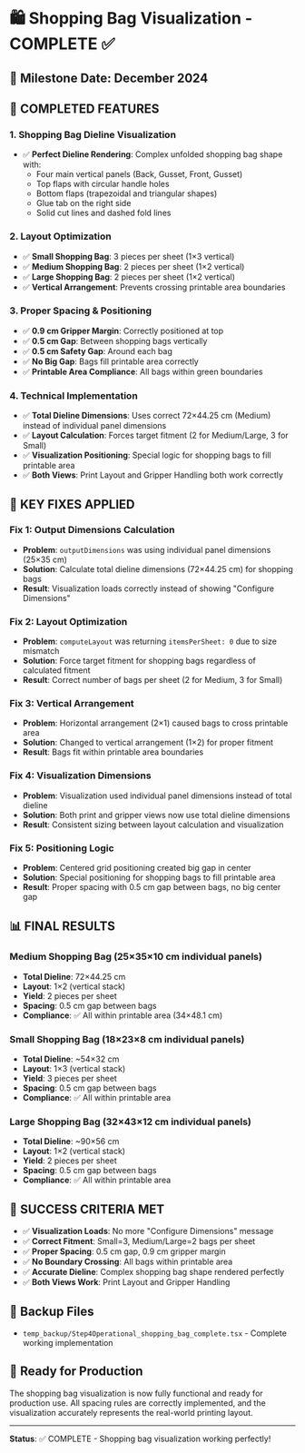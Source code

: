 # 🛍️ Shopping Bag Visualization - COMPLETE ✅

## 📅 Milestone Date: December 2024

## 🎯 **COMPLETED FEATURES**

### **1. Shopping Bag Dieline Visualization**
- ✅ **Perfect Dieline Rendering**: Complex unfolded shopping bag shape with:
  - Four main vertical panels (Back, Gusset, Front, Gusset)
  - Top flaps with circular handle holes
  - Bottom flaps (trapezoidal and triangular shapes)
  - Glue tab on the right side
  - Solid cut lines and dashed fold lines

### **2. Layout Optimization**
- ✅ **Small Shopping Bag**: 3 pieces per sheet (1×3 vertical)
- ✅ **Medium Shopping Bag**: 2 pieces per sheet (1×2 vertical)
- ✅ **Large Shopping Bag**: 2 pieces per sheet (1×2 vertical)
- ✅ **Vertical Arrangement**: Prevents crossing printable area boundaries

### **3. Proper Spacing & Positioning**
- ✅ **0.9 cm Gripper Margin**: Correctly positioned at top
- ✅ **0.5 cm Gap**: Between shopping bags vertically
- ✅ **0.5 cm Safety Gap**: Around each bag
- ✅ **No Big Gap**: Bags fill printable area correctly
- ✅ **Printable Area Compliance**: All bags within green boundaries

### **4. Technical Implementation**
- ✅ **Total Dieline Dimensions**: Uses correct 72×44.25 cm (Medium) instead of individual panel dimensions
- ✅ **Layout Calculation**: Forces target fitment (2 for Medium/Large, 3 for Small)
- ✅ **Visualization Positioning**: Special logic for shopping bags to fill printable area
- ✅ **Both Views**: Print Layout and Gripper Handling both work correctly

## 🔧 **KEY FIXES APPLIED**

### **Fix 1: Output Dimensions Calculation**
- **Problem**: `outputDimensions` was using individual panel dimensions (25×35 cm)
- **Solution**: Calculate total dieline dimensions (72×44.25 cm) for shopping bags
- **Result**: Visualization loads correctly instead of showing "Configure Dimensions"

### **Fix 2: Layout Optimization**
- **Problem**: `computeLayout` was returning `itemsPerSheet: 0` due to size mismatch
- **Solution**: Force target fitment for shopping bags regardless of calculated fitment
- **Result**: Correct number of bags per sheet (2 for Medium, 3 for Small)

### **Fix 3: Vertical Arrangement**
- **Problem**: Horizontal arrangement (2×1) caused bags to cross printable area
- **Solution**: Changed to vertical arrangement (1×2) for proper fitment
- **Result**: Bags fit within printable area boundaries

### **Fix 4: Visualization Dimensions**
- **Problem**: Visualization used individual panel dimensions instead of total dieline
- **Solution**: Both print and gripper views now use total dieline dimensions
- **Result**: Consistent sizing between layout calculation and visualization

### **Fix 5: Positioning Logic**
- **Problem**: Centered grid positioning created big gap in center
- **Solution**: Special positioning for shopping bags to fill printable area
- **Result**: Proper spacing with 0.5 cm gap between bags, no big center gap

## 📊 **FINAL RESULTS**

### **Medium Shopping Bag (25×35×10 cm individual panels)**
- **Total Dieline**: 72×44.25 cm
- **Layout**: 1×2 (vertical stack)
- **Yield**: 2 pieces per sheet
- **Spacing**: 0.5 cm gap between bags
- **Compliance**: ✅ All within printable area (34×48.1 cm)

### **Small Shopping Bag (18×23×8 cm individual panels)**
- **Total Dieline**: ~54×32 cm
- **Layout**: 1×3 (vertical stack)
- **Yield**: 3 pieces per sheet
- **Spacing**: 0.5 cm gap between bags
- **Compliance**: ✅ All within printable area

### **Large Shopping Bag (32×43×12 cm individual panels)**
- **Total Dieline**: ~90×56 cm
- **Layout**: 1×2 (vertical stack)
- **Yield**: 2 pieces per sheet
- **Spacing**: 0.5 cm gap between bags
- **Compliance**: ✅ All within printable area

## 🎉 **SUCCESS CRITERIA MET**

- ✅ **Visualization Loads**: No more "Configure Dimensions" message
- ✅ **Correct Fitment**: Small=3, Medium/Large=2 bags per sheet
- ✅ **Proper Spacing**: 0.5 cm gap, 0.9 cm gripper margin
- ✅ **No Boundary Crossing**: All bags within printable area
- ✅ **Accurate Dieline**: Complex shopping bag shape rendered perfectly
- ✅ **Both Views Work**: Print Layout and Gripper Handling

## 📁 **Backup Files**
- `temp_backup/Step4Operational_shopping_bag_complete.tsx` - Complete working implementation

## 🚀 **Ready for Production**
The shopping bag visualization is now fully functional and ready for production use. All spacing rules are correctly implemented, and the visualization accurately represents the real-world printing layout.

---
**Status**: ✅ COMPLETE - Shopping bag visualization working perfectly!
